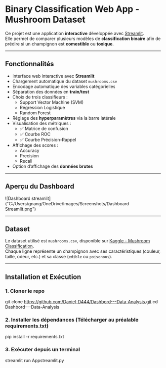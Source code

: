 # Binary Classification Web App - Mushroom Dataset

Ce projet est une application **interactive** développée avec [Streamlit](https://streamlit.io/).  
Elle permet de comparer plusieurs modèles de **classification binaire** afin de prédire si un champignon est **comestible** ou **toxique**.

---

## Fonctionnalités

- Interface web interactive avec **Streamlit**
- Chargement automatique du dataset `mushrooms.csv`
- Encodage automatique des variables catégorielles
- Séparation des données en **train/test**
- Choix de trois classifieurs :
  - Support Vector Machine (SVM)
  - Régression Logistique
  - Random Forest
- Réglage des **hyperparamètres** via la barre latérale
- Visualisation des métriques :
  - ✅ Matrice de confusion
  - ✅ Courbe ROC
  - ✅ Courbe Précision-Rappel
- Affichage des scores :
  - Accuracy
  - Precision
  - Recall
- Option d’affichage des **données brutes**

---

## Aperçu du Dashboard

![Dashboard streamlit]("C:/Users/gnang/OneDrive/Images/Screenshots/Dashboard Streamlit.png")

---

## Dataset

Le dataset utilisé est `mushrooms.csv`, disponible sur [Kaggle - Mushroom Classification](https://www.kaggle.com/uciml/mushroom-classification).  
Chaque ligne représente un champignon avec ses caractéristiques (couleur, taille, odeur, etc.) et sa classe (`edible` ou `poisonous`).

---

## Installation et Exécution

### 1. Cloner le repo

git clone https://github.com/Daniel-D444/Dashbord---Data-Analysis.git
cd Dashbord---Data-Analysis

### 2. Installer les dépendances (Télécharger au préalable requirements.txt)

pip install -r requirements.txt

### 3. Exécuter depuis un terminal

streamlit run Appstreamlit.py


